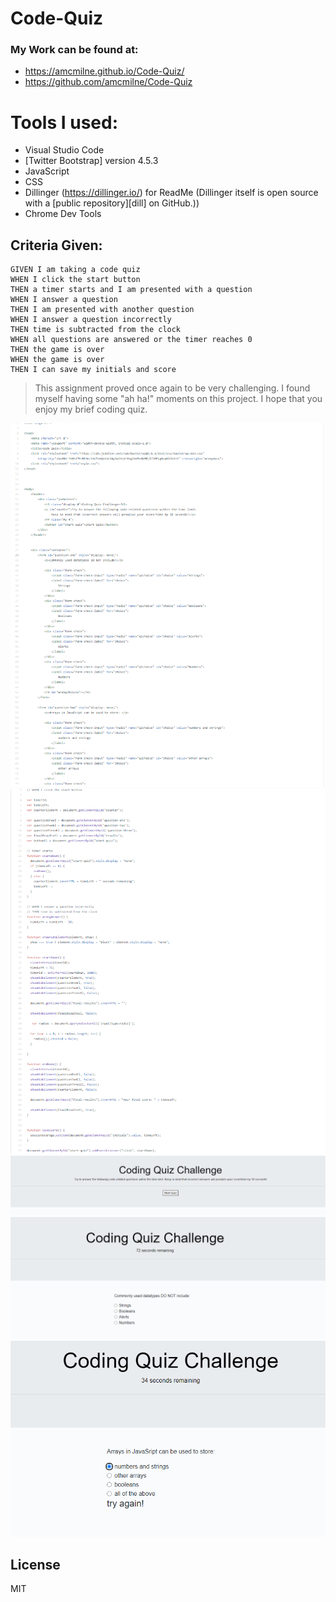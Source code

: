 # Code-Quiz


### My Work can be found at: 

  - https://amcmilne.github.io/Code-Quiz/
  - https://github.com/amcmilne/Code-Quiz
 

# Tools I used: 

- Visual Studio Code
- [Twitter Bootstrap] version 4.5.3
- JavaScript
- CSS
- Dillinger (https://dillinger.io/) for ReadMe (Dillinger itself is open source with a [public repository][dill]
 on GitHub.))
- Chrome Dev Tools

## Criteria Given: 
```
GIVEN I am taking a code quiz
WHEN I click the start button
THEN a timer starts and I am presented with a question
WHEN I answer a question
THEN I am presented with another question
WHEN I answer a question incorrectly
THEN time is subtracted from the clock
WHEN all questions are answered or the timer reaches 0
THEN the game is over
WHEN the game is over
THEN I can save my initials and score
```
> This assignment proved once again to be very challenging.  I found myself having some "ah ha!" moments on this project.  I hope that you enjoy my brief coding quiz. 
<img src= /quizhtml.png>
<img src= /quizjs.png>
<img src= /quizimg.PNG>
<img src= /quizimg2.PNG>
<img src= /quizimg3.png>


License
----

MIT